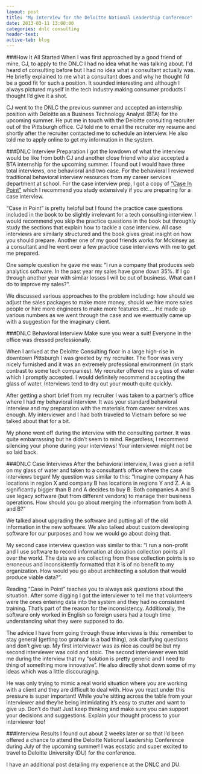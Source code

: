 ```yaml
---
layout: post
title: "My Interview for the Deloitte National Leadership Conference"
date: 2013-03-11 13:00:00
categories: dnlc consulting
header-text:
active-tab: blog
---
```


###How It All Started
When I was first approached by a good friend of mine, CJ, to apply to the DNLC I had no idea what he was talking about. I'd heard of consulting before but I had no idea what a consultant actually was. He briefly explained to me what a consultant does and why he thought I’d be a good fit for such a position. It sounded interesting and although I always pictured myself in the tech industry making consumer products I thought I’d give it a shot.

CJ went to the DNLC the previous summer and accepted an internship position with Deloitte as a Business Technology Analyst (BTA) for the upcoming summer. He put me in touch with the Deloitte consulting recruiter out of the Pittsburgh office. CJ told me to email the recruiter my resume and shortly after the recruiter contacted me to schedule an interview. He also told me to apply online to get my information in the system.

###DNLC Interview Preparation
I got the lowdown of what the interview would be like from both CJ and another close friend who also accepted a BTA internship for the upcoming summer. I found out I would have three total interviews, one behavioral and two case. For the behavioral I reviewed traditional behavioral interview resources from my career services department at school. For the case interview prep, I got a copy of [“Case In Point”](http://www.amazon.com/Case-Point-Complete-Interview-Preparation/dp/0971015864) which I recommend you study extensively if you are preparing for a case interview.

“Case in Point” is pretty helpful but I found the practice case questions included in the book to be slightly irrelevant for a tech consulting interview. I would recommend you skip the practice questions in the book but throughly study the sections that explain how to tackle a case interview. All case interviews are similarly structured and the book gives great insight on how you should prepare. Another one of my good friends works for Mckinsey as a consultant and he went over a few practice case interviews with me to get me prepared.

One sample question he gave me was: “I run a company that produces web analytics software. In the past year my sales have gone down 35%. If I go through another year with similar losses I will be out of business. What can I do to improve my sales?”.

We discussed various approaches to the problem including: how should we adjust the sales packages to make more money, should we hire more sales people or hire more engineers to make more features etc…. He made up various numbers as we went through the case and we eventually came up with a suggestion for the imaginary client.

###DNLC Behavioral Interview
Make sure you wear a suit! Everyone in the office was dressed professionally.

When I arrived at the Deloitte Consulting floor in a large high-rise in downtown Pittsburgh I was greeted by my recruiter. The floor was very nicely furnished and it was an extremely professional environment (in stark contrast to some tech companies). My recruiter offered me a glass of water which I promptly accepted. I would definitely recommend accepting the glass of water. Interviews tend to dry out your mouth quite quickly.

After getting a short brief from my recruiter I was taken to a partner’s office where I had my behavioral interview. It was your standard behavioral interview and my preparation with the materials from career services was enough. My interviewer and I had both traveled to Vietnam before so we talked about that for a bit.

My phone went off during the interview with the consulting partner. It was quite embarrassing but he didn’t seem to mind. Regardless, I recommend silencing your phone during your interviews! Your interviewer might not be so laid back.

###DNLC Case Interviews
After the behavioral interview, I was given a refill on my glass of water and taken to a consultant’s office where the case interviews began! My question was similar to this: “Imagine company A has locations in region X and company B has locations in regions Y and Z. A is significantly bigger than B and A decides to buy B. Both companies A and B use legacy software (but from different vendors) to manage their business operations. How should you go about merging the information from both A and B?”

We talked about upgrading the software and putting all of the old information in the new software. We also talked about custom developing software for our purposes and how we would go about doing that.

My second case interview question was similar to this: “I run a non-profit and I use software to record information at donation collection points all over the world. The data we are collecting from these collection points is so erroneous and inconsistently formatted that it is of no benefit to my organization. How would you go about architecting a solution that would produce viable data?”. 

Reading “Case in Point” teaches you to always ask questions about the situation. After some digging I got the interviewer to tell me that volunteers were the ones entering data into the system and they had no consistent training. That’s part of the reason for the inconsistency. Additionally, the software only worked in English so foreign users had a tough time understanding what they were supposed to do.

The advice I have from going through these interviews is this: remember to stay general (getting too granular is a bad thing), ask clarifying questions and don’t give up. My first interviewer was as nice as could be but my second interviewer was cold and stoic. The second interviewer even told me during the interview that my “solution is pretty generic and I need to thing of something more innovative”. He also directly shot down some of my ideas which was a little discouraging.

He was only trying to mimic a real world situation where you are working with a client and they are difficult to deal with. How you react under this pressure is super important! While you’re sitting across the table from your interviewer and they’re being intimidating it’s easy to stutter and want to give up. Don’t do that! Just keep thinking and make sure you can support your decisions and suggestions. Explain your thought process to your interviewer too!

###Interview Results
I found out about 2 weeks later or so that I’d been offered a chance to attend the Deloitte National Leadership Conference during July of the upcoming summer! I was ecstatic and super excited to travel to Deloitte University (DU) for the conference.

I have an additional post detailing my experience at the DNLC and DU.